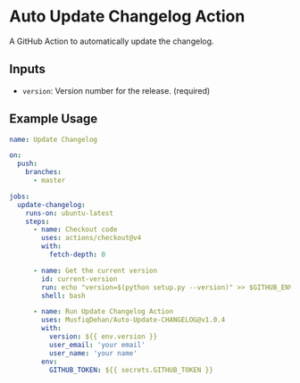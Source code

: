 # Auto Update Changelog Action

A GitHub Action to automatically update the changelog.

## Inputs

- `version`: Version number for the release. (required)

## Example Usage

```yaml
name: Update Changelog

on:
  push:
    branches:
      - master

jobs:
  update-changelog:
    runs-on: ubuntu-latest
    steps:
      - name: Checkout code
        uses: actions/checkout@v4
        with:
          fetch-depth: 0

      - name: Get the current version
        id: current-version
        run: echo "version=$(python setup.py --version)" >> $GITHUB_ENV
        shell: bash

      - name: Run Update Changelog Action
        uses: MusfiqDehan/Auto-Update-CHANGELOG@v1.0.4
        with:
          version: ${{ env.version }}
          user_email: 'your email'
          user_name: 'your name'
        env:
          GITHUB_TOKEN: ${{ secrets.GITHUB_TOKEN }}
```
